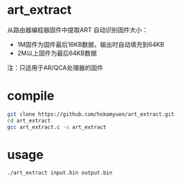 # art_extract
从路由器编程器固件中提取ART
自动识别固件大小：
* 1M固件为固件最后16KB数据，输出时自动填充到64KB
* 2M以上固件为最后64KB数据

注：只适用于AR/QCA处理器的固件

# compile
```bash
git clone https://github.com/hokamyuen/art_extract.git
cd art_extract
gcc art_extract.c -o art_extract
```
# usage
```
./art_extract input.bin output.bin
```
